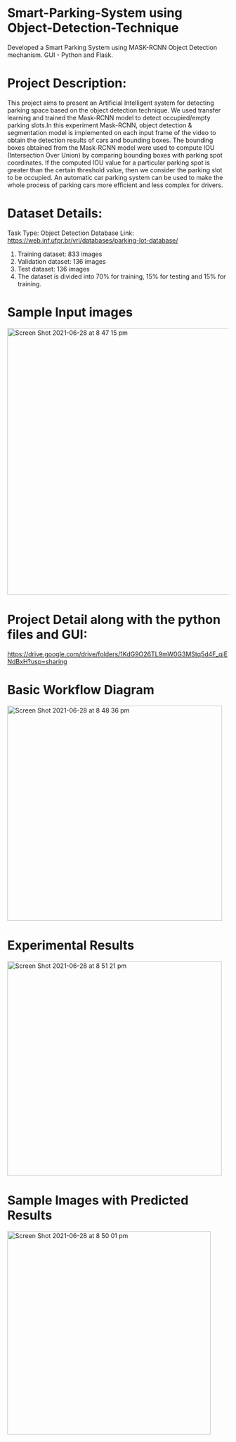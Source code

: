 # Smart-Parking-System using Object-Detection-Technique
Developed a Smart Parking System using MASK-RCNN Object Detection mechanism. GUI - Python and Flask.

# Project Description: 

This project aims to present an Artificial Intelligent system for detecting parking space based on the object detection technique. 
We used transfer learning and trained the Mask-RCNN model to detect occupied/empty parking slots.In this experiment Mask-RCNN, 
object detection & segmentation model is implemented on each input frame of the video to obtain the detection results of cars and
bounding boxes. The bounding boxes obtained from the Mask-RCNN model were used to compute IOU (Intersection Over Union) by comparing
bounding boxes with parking spot coordinates. If the computed IOU value for a particular parking spot is greater than the certain 
threshold value, then we consider the parking slot to be occupied. An automatic car parking system can be used to make the whole process
of parking cars more efficient and less complex for drivers.


# Dataset Details: 

Task Type: Object Detection
Database Link: https://web.inf.ufpr.br/vri/databases/parking-lot-database/ 
1) Training dataset: 833 images
2) Validation dataset: 136 images
3) Test dataset: 136 images
4) The dataset is divided into 70% for training, 15% for testing and 15% for training.


# Sample Input images
<img width="607" alt="Screen Shot 2021-06-28 at 8 47 15 pm" src="https://user-images.githubusercontent.com/57209945/123624552-08b61280-d852-11eb-8534-d92622b3d9cf.png">


# Project Detail along with the python files and GUI:

https://drive.google.com/drive/folders/1KdG9O26TL9mW0G3MStq5d4F_qjENdBxH?usp=sharing


# Basic Workflow Diagram 


<img width="489" alt="Screen Shot 2021-06-28 at 8 48 36 pm" src="https://user-images.githubusercontent.com/57209945/123624693-37cc8400-d852-11eb-88ed-2dffb241ca55.png">

# Experimental Results

<img width="488" alt="Screen Shot 2021-06-28 at 8 51 21 pm" src="https://user-images.githubusercontent.com/57209945/123624984-998cee00-d852-11eb-98a8-a0823091553a.png">


# Sample Images with Predicted Results

<img width="463" alt="Screen Shot 2021-06-28 at 8 50 01 pm" src="https://user-images.githubusercontent.com/57209945/123624826-6a767c80-d852-11eb-9cbc-e8705eda0038.png">




